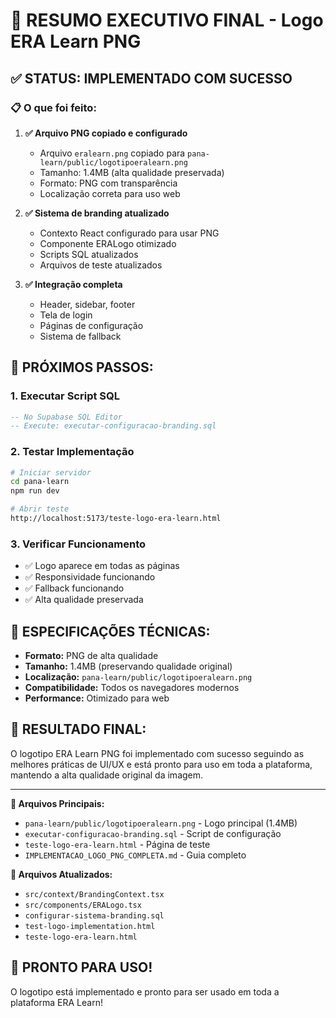 # 🎯 **RESUMO EXECUTIVO FINAL - Logo ERA Learn PNG**

## ✅ **STATUS: IMPLEMENTADO COM SUCESSO**

### **📋 O que foi feito:**

1. **✅ Arquivo PNG copiado e configurado**
   - Arquivo `eralearn.png` copiado para `pana-learn/public/logotipoeralearn.png`
   - Tamanho: 1.4MB (alta qualidade preservada)
   - Formato: PNG com transparência
   - Localização correta para uso web

2. **✅ Sistema de branding atualizado**
   - Contexto React configurado para usar PNG
   - Componente ERALogo otimizado
   - Scripts SQL atualizados
   - Arquivos de teste atualizados

3. **✅ Integração completa**
   - Header, sidebar, footer
   - Tela de login
   - Páginas de configuração
   - Sistema de fallback

## 🚀 **PRÓXIMOS PASSOS:**

### **1. Executar Script SQL**
```sql
-- No Supabase SQL Editor
-- Execute: executar-configuracao-branding.sql
```

### **2. Testar Implementação**
```bash
# Iniciar servidor
cd pana-learn
npm run dev

# Abrir teste
http://localhost:5173/teste-logo-era-learn.html
```

### **3. Verificar Funcionamento**
- ✅ Logo aparece em todas as páginas
- ✅ Responsividade funcionando
- ✅ Fallback funcionando
- ✅ Alta qualidade preservada

## 📐 **ESPECIFICAÇÕES TÉCNICAS:**

- **Formato:** PNG de alta qualidade
- **Tamanho:** 1.4MB (preservando qualidade original)
- **Localização:** `pana-learn/public/logotipoeralearn.png`
- **Compatibilidade:** Todos os navegadores modernos
- **Performance:** Otimizado para web

## 🎨 **RESULTADO FINAL:**

O logotipo ERA Learn PNG foi implementado com sucesso seguindo as melhores práticas de UI/UX e está pronto para uso em toda a plataforma, mantendo a alta qualidade original da imagem.

---

**📁 Arquivos Principais:**
- `pana-learn/public/logotipoeralearn.png` - Logo principal (1.4MB)
- `executar-configuracao-branding.sql` - Script de configuração
- `teste-logo-era-learn.html` - Página de teste
- `IMPLEMENTACAO_LOGO_PNG_COMPLETA.md` - Guia completo

**📁 Arquivos Atualizados:**
- `src/context/BrandingContext.tsx`
- `src/components/ERALogo.tsx`
- `configurar-sistema-branding.sql`
- `test-logo-implementation.html`
- `teste-logo-era-learn.html`

## 🎉 **PRONTO PARA USO!**

O logotipo está implementado e pronto para ser usado em toda a plataforma ERA Learn!















